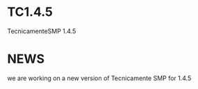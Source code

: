 TC1.4.5
=======

TecnicamenteSMP 1.4.5

NEWS
====

we are working on a new version of Tecnicamente SMP for 1.4.5 